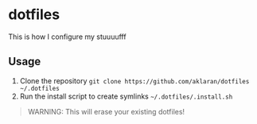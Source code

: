 # dotfiles

This is how I configure my stuuuufff

## Usage

1. Clone the repository `git clone https://github.com/aklaran/dotfiles ~/.dotfiles`
2. Run the install script to create symlinks `~/.dotfiles/.install.sh`
> WARNING: This will erase your existing dotfiles!

